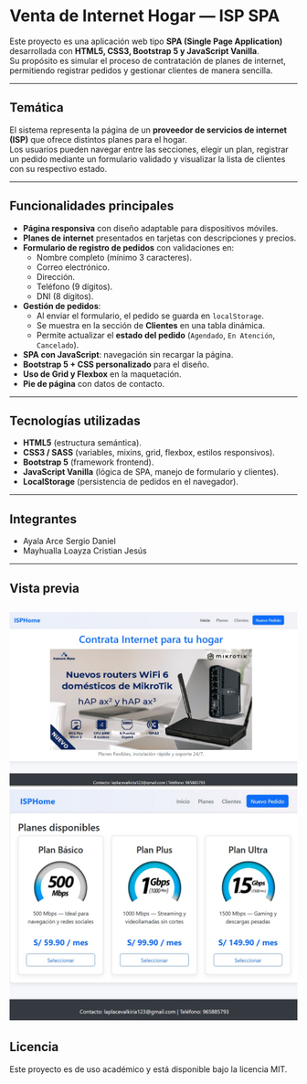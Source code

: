 #  Venta de Internet Hogar — ISP SPA

Este proyecto es una aplicación web tipo **SPA (Single Page Application)** desarrollada con **HTML5, CSS3, Bootstrap 5 y JavaScript Vanilla**.  
Su propósito es simular el proceso de contratación de planes de internet, permitiendo registrar pedidos y gestionar clientes de manera sencilla.

---

##  Temática
El sistema representa la página de un **proveedor de servicios de internet (ISP)** que ofrece distintos planes para el hogar.  
Los usuarios pueden navegar entre las secciones, elegir un plan, registrar un pedido mediante un formulario validado y visualizar la lista de clientes con su respectivo estado.

---

##  Funcionalidades principales
- **Página responsiva** con diseño adaptable para dispositivos móviles.
- **Planes de internet** presentados en tarjetas con descripciones y precios.
- **Formulario de registro de pedidos** con validaciones en:
  - Nombre completo (mínimo 3 caracteres).
  - Correo electrónico.
  - Dirección.
  - Teléfono (9 dígitos).
  - DNI (8 dígitos).
- **Gestión de pedidos**:
  - Al enviar el formulario, el pedido se guarda en `localStorage`.
  - Se muestra en la sección de **Clientes** en una tabla dinámica.
  - Permite actualizar el **estado del pedido** (`Agendado`, `En Atención`, `Cancelado`).
- **SPA con JavaScript**: navegación sin recargar la página.
- **Bootstrap 5 + CSS personalizado** para el diseño.
- **Uso de Grid y Flexbox** en la maquetación.
- **Pie de página** con datos de contacto.

---

##  Tecnologías utilizadas
- **HTML5** (estructura semántica).
- **CSS3 / SASS** (variables, mixins, grid, flexbox, estilos responsivos).
- **Bootstrap 5** (framework frontend).
- **JavaScript Vanilla** (lógica de SPA, manejo de formulario y clientes).
- **LocalStorage** (persistencia de pedidos en el navegador).

---

##  Integrantes
- Ayala Arce Sergio Daniel  
- Mayhualla Loayza Cristian Jesús  

---

##  Vista previa
![apartado1](proyecto1.jpg)
![apartado2](proyecto2.jpg)
---

##  Licencia
Este proyecto es de uso académico y está disponible bajo la licencia MIT.
